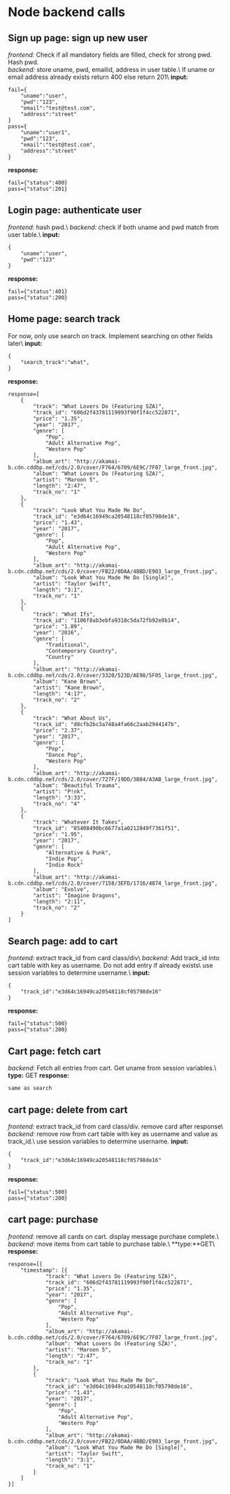 # Node backend calls

## Sign up page: sign up new user
*frontend:* Check if all mandatory fields are filled, check for strong pwd. Hash pwd.<br>
*backend:* store uname, pwd, emailid, address in user table.\\
If uname or email address already exists return 400 else return 201\\
**input:**
```
fail={
    "uname":"user",
    "pwd":"123",
    "email":"test@test.com",
    "address":"street"
}
pass={
    "uname":"user1",
    "pwd":"123",
    "email":"test@test.com",
    "address":"street"
}
```
**response:**
```
fail={"status":400}
pass={"status":201}
```

## Login page: authenticate user
*frontend:* hash pwd.\\
*backend:* check if both uname and pwd match from user table.\\
**input:**
```
{
    "uname":"user",
    "pwd":"123"
}
```
**response:**
```
fail={"status":401}
pass={"status":200}
```

## Home page: search track
For now, only use search on track. Implement searching on other fields later\\
**input:**
```
{
    "search_track":"what",
}
```
**response:**
```
response=[
    {
        "track": "What Lovers Do (Featuring SZA)", 
        "track_id": "606d2f43781119993f90f1f4cc522871",
        "price": "1.35", 
        "year": "2017", 
        "genre": [
            "Pop", 
            "Adult Alternative Pop", 
            "Western Pop"
        ], 
        "album_art": "http://akamai-b.cdn.cddbp.net/cds/2.0/cover/F764/6709/6E9C/7F07_large_front.jpg", 
        "album": "What Lovers Do (Featuring SZA)", 
        "artist": "Maroon 5", 
        "length": "2:47", 
        "track_no": "1"
    }, 
    {
        "track": "Look What You Made Me Do", 
        "track_id": "e3d64c16949ca20548118cf05798de16",
        "price": "1.43", 
        "year": "2017", 
        "genre": [
            "Pop", 
            "Adult Alternative Pop", 
            "Western Pop"
        ], 
        "album_art": "http://akamai-b.cdn.cddbp.net/cds/2.0/cover/FB22/0DAA/4BBD/E903_large_front.jpg", 
        "album": "Look What You Made Me Do [Single]", 
        "artist": "Taylor Swift", 
        "length": "3:1", 
        "track_no": "1"
    }, 
    {
        "track": "What Ifs", 
        "track_id": "1106f8ab3ebfa9318c5da72fb92e8b14",
        "price": "1.89", 
        "year": "2016", 
        "genre": [
            "Traditional", 
            "Contemporary Country", 
            "Country"
        ], 
        "album_art": "http://akamai-b.cdn.cddbp.net/cds/2.0/cover/3320/523D/AE98/5F05_large_front.jpg", 
        "album": "Kane Brown", 
        "artist": "Kane Brown", 
        "length": "4:17", 
        "track_no": "2"
    }, 
    {
        "track": "What About Us", 
        "track_id": "d8cfb2bc3a748a4fa66c2aab2944147b",
        "price": "2.37", 
        "year": "2017", 
        "genre": [
            "Pop", 
            "Dance Pop", 
            "Western Pop"
        ], 
        "album_art": "http://akamai-b.cdn.cddbp.net/cds/2.0/cover/727F/19DD/3B84/A3AB_large_front.jpg", 
        "album": "Beautiful Trauma", 
        "artist": "P!nk", 
        "length": "3:33", 
        "track_no": "4"
    }, 
    {
        "track": "Whatever It Takes", 
        "track_id": "85408490bc6677a1a0212849f7361f51",
        "price": "1.95", 
        "year": "2017", 
        "genre": [
            "Alternative & Punk", 
            "Indie Pop", 
            "Indie Rock"
        ], 
        "album_art": "http://akamai-b.cdn.cddbp.net/cds/2.0/cover/7158/3EFD/1716/4874_large_front.jpg", 
        "album": "Evolve", 
        "artist": "Imagine Dragons", 
        "length": "2:11", 
        "track_no": "2"
    }
]
```

## Search page: add to cart
*frontend:* extract track_id from card class/div\\
*backend:* Add track_id into cart table with key as username. Do not add entry if already exists\\
use session variables to determine username.\\
**input:**
```
{
    "track_id":"e3d64c16949ca20548118cf05798de16"
}
```
**response:**
```
fail={"status":500}
pass={"status":200}
```

## Cart page: fetch cart
*backend:* Fetch all entries from cart. Get uname from session variables.\\
**type:** GET
**response:**
```
same as search
```

## cart page: delete from cart
*frontend:* extract track_id from card class/div. remove card after response\\
*backend:* remove row from cart table with key as username and value as track_id.\\
use session variables to determine username.
**input:**
```
{
    "track_id":"e3d64c16949ca20548118cf05798de16"
}
```
**response:**
```
fail={"status":500}
pass={"status":200}
```
## cart page: purchase
*frontend:* remove all cards on cart. display message purchase complete.\\
*backend:* move items from cart table to purchase table.\\
**type:**GET\\
**response:**
```
response=[{
	"timestamp": [{
			"track": "What Lovers Do (Featuring SZA)",
			"track_id": "606d2f43781119993f90f1f4cc522871",
			"price": "1.35",
			"year": "2017",
			"genre": [
				"Pop",
				"Adult Alternative Pop",
				"Western Pop"
			],
			"album_art": "http://akamai-b.cdn.cddbp.net/cds/2.0/cover/F764/6709/6E9C/7F07_large_front.jpg",
			"album": "What Lovers Do (Featuring SZA)",
			"artist": "Maroon 5",
			"length": "2:47",
			"track_no": "1"
		},
		{
			"track": "Look What You Made Me Do",
			"track_id": "e3d64c16949ca20548118cf05798de16",
			"price": "1.43",
			"year": "2017",
			"genre": [
				"Pop",
				"Adult Alternative Pop",
				"Western Pop"
			],
			"album_art": "http://akamai-b.cdn.cddbp.net/cds/2.0/cover/FB22/0DAA/4BBD/E903_large_front.jpg",
			"album": "Look What You Made Me Do [Single]",
			"artist": "Taylor Swift",
			"length": "3:1",
			"track_no": "1"
		}
	]
}]
```